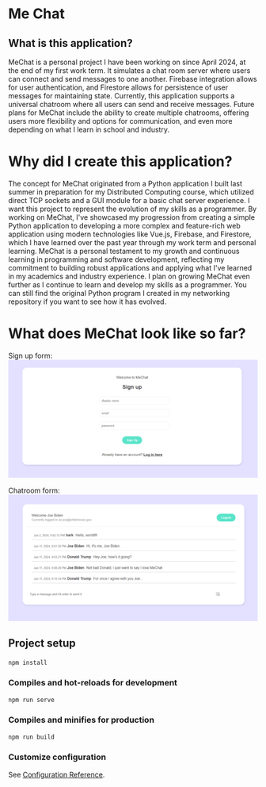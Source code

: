 # Me Chat

## What is this application?

MeChat is a personal project I have been working on since April 2024, at the end of my first work term. It simulates a chat room server where users can connect and send messages to one another. Firebase integration allows for user authentication, and Firestore allows for persistence of user messages for maintaining state. Currently, this application supports a universal chatroom where all users can send and receive messages. Future plans for MeChat include the ability to create multiple chatrooms, offering users more flexibility and options for communication, and even more depending on what I learn in school and industry.

# Why did I create this application?

The concept for MeChat originated from a Python application I built last summer in preparation for my Distributed Computing course, which utilized direct TCP sockets and a GUI module for a basic chat server experience. I want this project to represent the evolution of my skills as a programmer. By working on MeChat, I've showcased my progression from creating a simple Python application to developing a more complex and feature-rich web application using modern technologies like Vue.js, Firebase, and Firestore, which I have learned over the past year through my work term and personal learning. MeChat is a personal testament to my growth and continuous learning in programming and software development, reflecting my commitment to building robust applications and applying what I've learned in my academics and industry experience. I plan on growing MeChat even further as I continue to learn and develop my skills as a programmer. You can still find the original Python program I created in my networking repository if you want to see how it has evolved. 

# What does MeChat look like so far?

Sign up form:
![sign up form](src/assets/screenshots/mechat_signup_form.PNG)

Chatroom form:
![chatroom form](src/assets/screenshots/mechat_chatroom.PNG)

## Project setup
```
npm install
```

### Compiles and hot-reloads for development
```
npm run serve
```

### Compiles and minifies for production
```
npm run build
```

### Customize configuration
See [Configuration Reference](https://cli.vuejs.org/config/).
